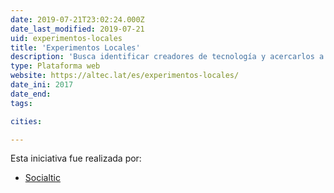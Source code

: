 ```yaml
---
date: 2019-07-21T23:02:24.000Z
date_last_modified: 2019-07-21
uid: experimentos-locales
title: 'Experimentos Locales'
description: 'Busca identificar creadores de tecnología y acercarlos a grupos cívicos, medios independientes y oganizaciones para que impacten socialmente.'
type: Plataforma web
website: https://altec.lat/es/experimentos-locales/
date_ini: 2017
date_end: 
tags:

cities: 

---
```


Esta iniciativa fue realizada por:

- [Socialtic](/organizaciones/socialtic)
